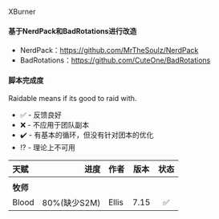  XBurner
#### 基于NerdPack和BadRotations进行改造

* NerdPack：https://github.com/MrTheSoulz/NerdPack
* BadRotations：https://github.com/CuteOne/BadRotations

#### 脚本完成度

Raidable means if its good to raid with.
* :white_check_mark: - 反馈良好
* :x: - 不应用于团队副本
* :heavy_check_mark: - 有基本的循环，但没有针对团本的优化
* :interrobang: - 理论上不可用

|天赋 |进度|作者|版本|状态|
|:----|------:|:-------|:---:|:-----:|
||||
| **牧师** |||
|Blood|80%(缺少S2M)|Ellis|7.15|:white_check_mark:

